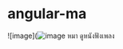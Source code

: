 # angular-ma
![image](![image](https://user-images.githubusercontent.com/83633144/116978719-497c2a00-acee-11eb-8222-36f82f9de00f.png)
หมา
ดูหนังฟังเพลง
